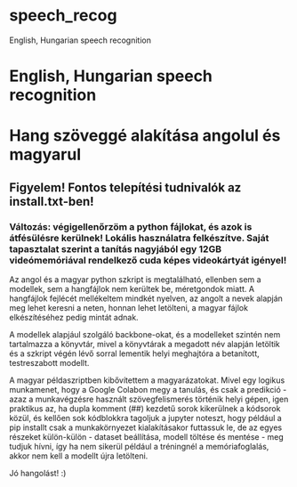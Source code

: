 # speech_recog
English, Hungarian speech recognition

# English, Hungarian speech recognition
# Hang szöveggé alakítása angolul és magyarul

## Figyelem! Fontos telepítési tudnivalók az install.txt-ben!

### Változás: végigellenőrzöm a python fájlokat, és azok is átfésülésre kerülnek! Lokális használatra felkészítve. Saját tapasztalat szerint a tanítás nagyjából egy 12GB videómemóriával rendelkező cuda képes videokártyát igényel!

Az angol és a magyar python szkript is megtalálható, ellenben sem a modellek, sem a hangfájlok nem kerültek be, méretgondok miatt.
A hangfájlok fejlécét mellékeltem mindkét nyelven, az angolt a nevek alapján meg lehet keresni a neten, honnan lehet letölteni, a magyar fájlok elkészítéséhez pedig mintát adnak.

A modellek alapjául szolgáló backbone-okat, és a modelleket szintén nem tartalmazza a könyvtár, mivel a könyvtárak a megadott név alapján letöltik és a szkript végén lévő sorral lementik helyi meghajtóra a betanított, testreszabott modellt.

A magyar példaszriptben kibővítettem a magyarázatokat. Mivel egy logikus munkamenet, hogy a Google Colabon megy a tanulás, és csak a predikció - azaz a munkavégzésre használt szövegfelismerés történik helyi gépen, igen praktikus az, ha dupla komment (##) kezdetű sorok kikerülnek a kódsorok közül, és kellően sok kódblokkra tagoljuk a jupyter noteszt, hogy például a pip installt csak a munkakörnyezet kialakításakor futtassuk le, de az egyes részeket külön-külön - dataset beállítása, modell töltése és mentése - meg tudjuk hívni, így ha nem sikerül például a tréningnél a memóriafoglalás, akkor nem kell a modellt újra letölteni.

Jó hangolást! :)

